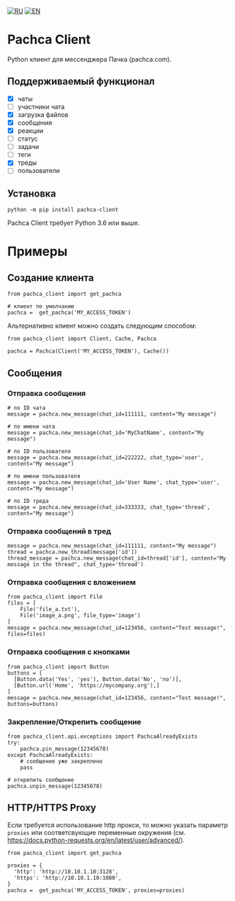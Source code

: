 [![RU](https://img.shields.io/badge/lang-RU-green.svg)](https://github.com/k1nky/pachca-client/blob/main/README.md)
[![EN](https://img.shields.io/badge/lang-EN-blue.svg)](https://github.com/k1nky/pachca-client/blob/main/README.en.md)

# Pachca Client

Python клиент для мессенджера Пачка (pachca.com).

## Поддерживаемый функционал

- [x] чаты
- [ ] участники чата
- [x] загрузка файлов
- [x] сообщения
- [x] реакции
- [ ] статус
- [ ] задачи
- [ ] теги
- [x] треды
- [ ] пользователи

## Установка

```
python -m pip install pachca-client
```

Pachca Client требует Python 3.6 или выше.


# Примеры

## Создание клиента

```
from pachca_client import get_pachca

# клиент по умолчанию
pachca =  get_pachca('MY_ACCESS_TOKEN')
```

Альтернативно клиент можно создать следующим способом:

```
from pachca_client import Client, Cache, Pachca

pachca = Pachca(Client('MY_ACCESS_TOKEN'), Cache())
```

## Сообщения

### Отправка сообщения

```
# по ID чата
message = pachca.new_message(chat_id=111111, content="My message")

# по имени чата
message = pachca.new_message(chat_id='MyChatName', content="My message")

# по ID пользователя
message = pachca.new_message(chat_id=222222, chat_type='user', content="My message")

# по имени пользователя
message = pachca.new_message(chat_id='User Name', chat_type='user', content="My message")

# по ID треда
message = pachca.new_message(chat_id=333333, chat_type='thread', content="My message")
```

### Отправка сообщений в тред

```
message = pachca.new_message(chat_id=111111, content="My message")
thread = pachca.new_thread(message['id'])
thread_message = pachca.new_message(chat_id=thread['id'], content="My message in the thread", chat_type='thread')
```

### Отправка сообщения с вложением

```
from pachca_client import File
files = [
    File('file_a.txt'),
    File('image_a.png', file_type='image')
]
message = pachca.new_message(chat_id=123456, content="Test message!", files=files)
```

### Отправка сообщения с кнопками
```
from pachca_client import Button
buttons = [
  [Button.data('Yes', 'yes'), Button.data('No', 'no')],
  [Button.url('Home', 'https://mycompany.org'),]
]
message = pachca.new_message(chat_id=123456, content="Test message!", buttons=buttons)
```

### Закрепление/Открепить сообщение
```
from pachca_client.api.exceptions import PachcaAlreadyExists
try:
    pachca.pin_message(12345678)
except PachcaAlreadyExists:
    # сообщение уже закреплено
    pass

# открепить сообщение
pachca.unpin_message(12345678)
```

## HTTP/HTTPS Proxy

Если требуется использование http прокси, то можно указать параметр `proxies` или соответсвующие переменные окружения (см. https://docs.python-requests.org/en/latest/user/advanced/).

```
from pachca_client import get_pachca

proxies = {
  'http': 'http://10.10.1.10:3128',
  'https': 'http://10.10.1.10:1080',
}
pachca =  get_pachca('MY_ACCESS_TOKEN', proxies=proxies)

```
